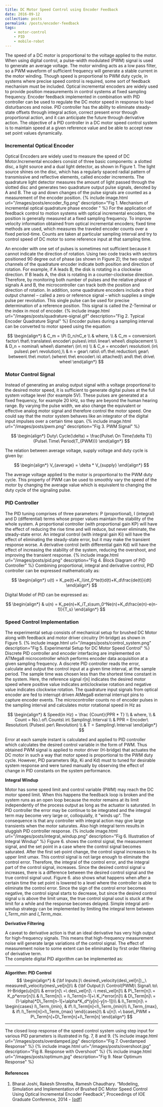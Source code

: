 ```yaml
---
title: DC Motor Speed Control using Encoder Feedback
date: 2016-09-12
collection: posts
permalink: /posts/encoder-feedback
tags:
    - motor-control
    - PID
    - mobile-robot
---
```


The speed of a DC motor is proportional to the voltage applied to the motor. When using digital control, a pulse-width modulated (PWM) signal is used to generate an average voltage. The motor winding acts as a low pass filter, so a PWM waveform of sufficient frequency will generate a stable current in the motor winding. Though speed is proportional to PWM duty cycle, in systems where precise speed control is required, some sort of feedback mechanism must be included. Optical incremental encoders are widely used to provide position measurements in control systems at fixed sampling frequency. Encoder feedback implemented in combination with PID controller can be used to regulate the DC motor speed in response to load disturbances and noise. PID controller has the ability to eliminate steady-state offsets through integral action, correct present error through proportional action, and it can anticipate the future through derivative action. The objective of a PID controller in a DC motor speed control system is to maintain speed at a given reference value and be able to accept new set point values dynamically.

### Incremental Optical Encoder ###
Optical Encoders are widely used to measure the speed of DC Motor.Incremental encoders consist of three basic components: a slotted disc, a light source and a dual light detector, as shown in Figure 1. The light source shines on the disc, which has a regularly spaced radial pattern of transmissive and reflective elements, called encoder increments. The quadrature light detector measures the amount of light
passed through the slotted disc and generates two quadrature output pulse signals, denoted by A and B. The up and down changes of the pulse signals are counted as a measurement of the encoder position.
{% include image.html url="/images/posts/encoder_fig.png" description="Fig 1. Mechanism of incremental optical quadrature phase encoder " %}
For the application of feedback control to motion systems with optical incremental encoders, the position is generally measured at a fixed sampling frequency. To improve velocity information obtained from optical incremental encoders; fixed time methods are used, which measures the traveled encoder counts over a fixed period-time. Counts are taken at particular sampling interval and try to control speed of DC motor to some reference input at that sampling time.

An encoder with one set of pulses is sometimes not sufficient because it cannot indicate the direction of rotation. Using two code tracks with sectors positioned 90 degree out of phase (as shown in Figure 2); the two output channels of the quadrature encoder indicate both position and direction of rotation. For example, if A leads B, the disk is rotating in a clockwise direction. If B leads A, the disk is rotating in a counter-clockwise direction. Therefore, by monitoring both number of pulses and the relative phase of signals A and B, the microcontroller can track both the position and direction of rotation. In addition, some quadrature encoders include a third output channel – called a zero or reference signal – which supplies a single pulse per revolution. This single pulse can be used for precise determination of a reference position. This signal is called the Z-Terminal or the index in most of encoder.
{% include image.html url="/images/posts/quadrature-signal.gif" description="Fig 2. Typical Encoder Quadrature Signal" %}
Encoder pulses during a sampling interval can be converted to motor speed using the equation:

$$
\begin{align*}
  & C_m = \Pi D_n/nC_e \\
  & where, \\
  & C_m =  conversion\ factor\ that\ translates\ encoder\ pulses\ into\ linear\ wheel\ displacement \\
  & D_n = nominal\ wheel\ diameter\ (in\ m) \\
  & C_e = encoder\ resolution\ (in\ pulses\ per\ revolution),\\
  & n = gear\ ratio\ of\ the\ reduction\ gear\ between\ the\ motor\ (where\ the\ encoder\ is\ attached)\ and\ the\ drive\ wheel
\end{align*}
$$

### Motor Control Signal ###
Instead of generating an analog output signal with a voltage proportional to the desired motor speed, it is sufficient to generate digital pulses at the full system voltage level (for example 5V). These pulses are generated at a fixed frequency, for example 20 kHz, so they are beyond the human hearing range. By varying the pulse width,  we also change the equivalent or effective analog motor signal and therefore control the motor speed. One could say that the motor system behaves like an integrator of the digital input impulses over a certain time span.
{% include image.html url="/images/posts/pwm.png" description="Fig 3. PWM Signal" %}

$$
\begin{align*}
  Duty\ Cycle(\delta) = \frac{Pulse\ On Time(\delta T)}{Pulse\ Time\ Period(T_{PWM})}
\end{align*}
$$

The relation between average voltage, supply voltage and duty cycle is given by:

$$
\begin{align*}
  V_{average} = \delta * V_{supply}
\end{align*}
$$

The average voltage applied to the motor is proportional to the PWM duty cycle. This property of PWM can be used to smoothly vary the speed of the motor by changing the average value which is equivalent to changing the duty cycle of the signaling pulse.

### PID Controller ###
The PID tuning comprises of three parameters: P (proportional), I (integral) and D (differential) terms whose proper values maintain the stability of the whole system. A proportional controller (with proportional gain KP) will have the effect of reducing the rise time and will reduce, but never eliminate, the steady-state error. An integral control (with integral gain Ki) will have the effect of eliminating the steady-state error, but it may make the transient response worse. A derivative control (with differential gain Kd) will have the effect of increasing the stability of the system, reducing the overshoot, and improving the transient response.
{% include image.html url="/images/posts/pid.png" description="Fig 4. Block Diagram of PID Controller" %}
Combining proportional, integral and derivative control, PID controller can be expressed mathematically as:

$$
\begin{align*}
  u(t) = K_pe(t)+K_i\int_0^te(t)d(t)+K_d\frac{de(t)}{dt}
\end{align*}
$$

Digital Model of PID can be expressed as:

$$
\begin{align*}
& u(n) = K_pe(n)+K_iT_s\sum_0^Ne(n)+K_d\frac{e(n)-e(n-1)}{T_s}
\end{align*}
$$

### Speed Control Implementation ###
The experimental setup consists of mechanical setup for brushed DC Motor along with feedback and motor driver circuitry (H-bridge) as shown in Figure 5.
{% include image.html url="/images/posts/control_system.png" description="Fig 5. Experimental Setup for DC Motor Speed Control" %}
Discrete PID controller and encoder interfacing are implemented on ATMega8 microcontroller which
performs encoder data acquisition at a given sampling frequency. A discrete PID controller reads the error, calculate and output the control input at a given time interval, at the sample period. The sample time was chosen less than the shortest time constant in the system. Here, the reference signal r[n] indicates the desired motor speed where positive value indicates anticlockwise rotation and negative value indicates clockwise rotation. The quadrature input signals from optical encoder are fed to interrupt driven AtMega8 external interrupt pins to capture encoder events. The microcontroller counts no of encoder pulses in the sampling interval and calculates motor rotational speed in Hz as

$$
\begin{align*}
& Speed(in Hz) = \frac {Count}{PPR * T} \\
& where, \\
& Count = No.\ of\ Counts\ in\ Sampling\ Interval \\
& PPR = Encoder\ Resolution\ (Pulses\ per\ Revolution) \\
& T = Sampling\ Interval
\end{align*}
$$

Error at each sample instant is calculated and applied to PID controller which calculates the desired control variable in the form of PWM. Thus obtained PWM signal is applied to motor driver (H-bridge) that actuates the DC motor in such a way that motor speed is proportional to the PWM duty cycle. However, PID parameters (Kp, Ki and Kd) must to tuned for desirable system response and were tuned manually by observing the effect of change in PID constants on the system performance.

**Integral Windup**

Motor has some speed limit and control variable (PWM) may reach the DC motor speed limit. When this  happens  the  feedback loop  is  broken  and  the  system  runs  as an open  loop  because  the  motor  remains  at  its  limit independently  of  the process  output as long as the actuator is saturated. In PID controller the error may be continue to be integrated and  the  integral  term  may  become  very  large  or, colloquially, it  "winds  up". The consequence  is  that  any  controller  with  integral  action may  give large  transients  when  the  motor  saturates. Also high integral term results in sluggish PID controller response.
{% include image.html url="/images/posts/integral_windup.png" description="Fig 6. Illustration of Integral Windup" %}
Figure 6. shows the control signal, the measurement signal, and the set point in a case where the control signal becomes saturated. After the first set-point change, the control signal increases to its upper limit umax. This control signal is not large enough to eliminate the control error. Therefore, the integral of the control error, and the integral part of the control signal, increases. Since the desired control signal u increases, there is a difference between the desired control signal and the true control signal uout. Figure 6. also shows what happens when after a certain time the set point is lowered to a level where the controller is able to eliminate the control error. Since the sign of the control error becomes negative, the control signal starts to decrease, but since the desired control signal u is above the limit umax, the true control signal uout is stuck at the limit for a while and the response becomes
delayed.
Simple integral anti-windup strategy can be implemented by limiting the integral term between
*I_Term_min* and *I_Term_max*.

**Derivative Filtering**

A caveat to derivative action is that an ideal derivative has very high output for high-frequency signals. This means that high-frequency measurement noise will generate large variations of the control signal. The effect of measurement noise to some extent can be eliminated by first order filtering of derivative term.  
The complete digital PID algorithm can be implemented as:

---
**Algorithm: PID Control**
$$
\begin{align*}
& {\bf Inputs:}\ desired\_velocity(des\_vel[n])_,\ measured\_velocity(mes\_vel[n])\\
& {\bf Output:}\ Control(PWM)\ Signal\ to\ H-Bridge(u[n])\\
& error[n]\ =\ des\_vel[n]\ -\ mes\_vel[n]\\
& P\_Term[n]\ = K_p*error[n]\\
& I\_Term[n]\ = I\_Term[n-1]+\ K_i*error[n]\\
& D\_Term[n]\ = (1-\alpha)*D\_Term[n-1]+\alpha*K_d*(y[n]-y[n-1])\\
& I\_Term[n]\ = 
\begin{cases}
I\_Term_{min},  & if\ I\_Term[n]<I\_Term_{min}\\
I\_Term_{max},  & if\ I\_Term[n]>I\_Term_{max}
\end{cases}\\
& u[n]\ =\ base\_PWM + P\_Term[n]+D\_Term[n]+I\_Term[n]  
\end{align*}
$$

---

The closed loop response of the speed control system using step input for various PID parameters is illustrated in fig. 7, 8 and 9.
{% include image.html url="/images/posts/overdamped.jpg" description="Fig 7. Overdamped Response" %}
{% include image.html url="/images/posts/overshoot.jpg" description="Fig 8. Response with Overshoot" %}
{% include image.html url="/images/posts/optimum.jpg" description="Fig 9. Near Optimum Response" %}

#### References ####

1. Bharat Joshi, Rakesh Shrestha, Ramesh Chaudhary. “Modeling, Simulation and Implementation of Brushed DC Motor Speed Control Using Optical Incremental Encoder Feedback”, Proceedings of IOE Graduate Conference, 2014 - [[pdf]](http://conference.ioe.edu.np/ioegc2014/papers/IOE-CONF-2014-66.pdf)

